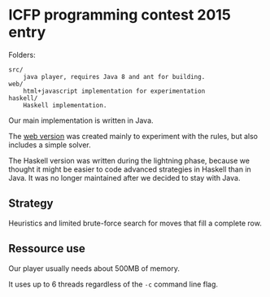 # ICFP programming contest 2015 entry

Folders:

    src/
        java player, requires Java 8 and ant for building.
    web/
        html+javascript implementation for experimentation
    haskell/
        Haskell implementation.

Our main implementation is written in Java.

The [web version](web/index.html) was created mainly to experiment with
the rules, but also includes a simple solver.

The Haskell version was written during the lightning phase, because we
thought
it might be easier to code advanced strategies in Haskell than in
Java. It was no longer maintained after we decided to stay with Java.

## Strategy

Heuristics and limited brute-force search for moves that fill a
complete row.

## Ressource use

Our player usually needs about 500MB of memory.

It uses up to 6 threads regardless of the `-c` command line flag.
